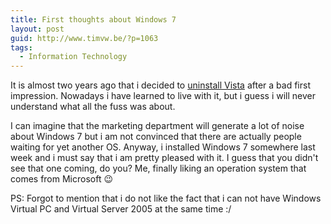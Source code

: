 ```yaml
---
title: First thoughts about Windows 7
layout: post
guid: http://www.timvw.be/?p=1063
tags:
  - Information Technology
---
```

It is almost two years ago that i decided to [uninstall Vista](http://www.timvw.be/about-the-wow-i-removed-vista-from-my-harddisk-experience/) after a bad first impression. Nowadays i have learned to live with it, but i guess i will never understand what all the fuss was about.

I can imagine that the marketing department will generate a lot of noise about Windows 7 but i am not convinced that there are actually people waiting for yet another OS. Anyway, i installed Windows 7 somewhere last week and i must say that i am pretty pleased with it. I guess that you didn't see that one coming, do you? Me, finally liking an operation system that comes from Microsoft 😉

PS: Forgot to mention that i do not like the fact that i can not have Windows Virtual PC and Virtual Server 2005 at the same time :/
